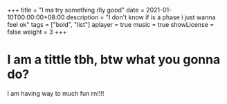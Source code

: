 +++
title = "I ma try something rlly good"
date = 2021-01-10T00:00:00+08:00
description = "I don't know if is a phase i just wanna feel ok"
tags = ["bold", "list"]
aplayer = true
music = true
showLicense = false
weight = 3
+++

# I am a tittle tbh, btw what you gonna do?

I am having way to much fun rn!!!!
